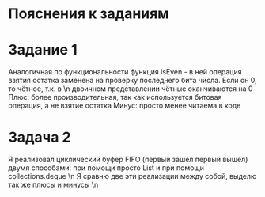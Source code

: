 # Пояснения к заданиям

# Задание 1
Аналогичная по функциональности функция isEven - в ней операция взятия остатка заменена на проверку последнего бита числа. Если он 0, то чётное, т.к. в \n
двоичном представлении чётные оканчиваются на 0
Плюс: более производительная, так как используется битовая операция, а не взятие остатка
Минус: просто менее читаема в коде

# Задача 2
Я реализовал циклический буфер FIFO (первый зашел первый вышел) двумя способами: при помощи просто List и при помощи collections.deque \n
Я сравню две эти реализации между собой, выделю так же плюсы и минусы \n
